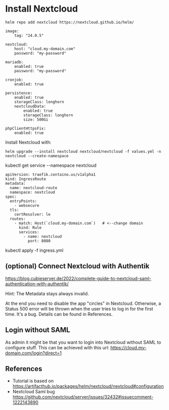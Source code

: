 # Install Nextcloud

```
helm repo add nextcloud https://nextcloud.github.io/helm/
```

```
image:
    tag: "24.0.5"

nextcloud:
    host: "cloud.my-domain.com"
    password: "my-password"

mariadb:
    enabled: true
    password: "my-password"

cronjob:
    enabled: true

persistence:
    enabled: true
    storageClass: longhorn
    nextcloudData:
        enabled: true
        storageClass: longhorn
        size: 500Gi

phpClientHttpsFix:
    enabled: true
```

Install Nextcloud with:
```
helm upgrade --install nextcloud nextcloud/nextcloud -f values.yml -n nextcloud --create-namespace
```

kubectl get service --namespace nextcloud

```
apiVersion: traefik.containo.us/v1alpha1
kind: IngressRoute
metadata:
  name: nextcloud-route
  namespace: nextcloud
spec:
  entryPoints:
    - websecure
  tls:
    certResolver: le
  routes:
    - match: Host(`cloud.my-domain.com`)   # <--change domain
      kind: Rule
      services:
        - name: nextcloud
          port: 8080
```

kubectl apply -f ingress.yml


## (optional) Connect Nextcloud with Authentik

https://blog.cubieserver.de/2022/complete-guide-to-nextcloud-saml-authentication-with-authentik/

Hint: The Metadata stays always invalid.

At the end you need to disable the app "circles" in Nextcloud. Otherwise, a Status 500 error will be thrown when the user tries to log in for the first time. It's a bug. Details can be found in References.

## Login without SAML
As admin it might be that you want to login into Nextcloud without SAML to configure stuff.
This can be achieved with this url: https://cloud.my-domain.com/login?direct=1

## References
* Tutorial is based on https://artifacthub.io/packages/helm/nextcloud/nextcloud#configuration
* Nextcloud Saml bug https://github.com/nextcloud/server/issues/32432#issuecomment-1222143890